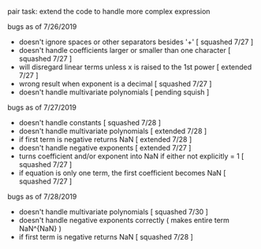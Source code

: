 pair task: extend the code to handle more complex expression

bugs as of 7/26/2019

- doesn't ignore spaces or other separators besides '+' [ squashed 7/27 ]
- doesn't handle coefficients larger or smaller than one character [ squashed 7/27 ]
- will disregard linear terms unless x is raised to the 1st power [ extended 7/27 ]
- wrong result when exponent is a decimal [ squashed 7/27 ]
- doesn't handle multivariate polynomials [ pending squish ]

bugs as of 7/27/2019

- doesn't handle constants [ squashed 7/28 ]
- doesn't handle multivariate polynomials [ extended 7/28 ]
- if first term is negative returns NaN [ extended 7/28 ]
- doesn't handle negative exponents  [ extended 7/27 ]
- turns coefficient and/or exponent into NaN if either not explicitly = 1 [ squashed 7/27 ]
- if equation is only one term, the first coefficient becomes NaN [ squashed 7/27 ]

bugs as of 7/28/2019 

- doesn't handle multivariate polynomials [ squashed 7/30 ]
- doesn't handle negative exponents correctly ( makes entire term NaN^{NaN} )
- if first term is negative returns NaN [ squashed 7/28 ]